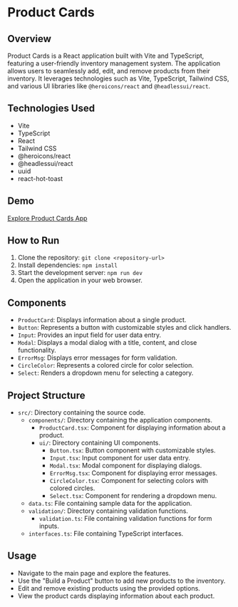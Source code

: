 # Product Cards

## Overview

Product Cards is a React application built with Vite and TypeScript, featuring a user-friendly inventory management system. The application allows users to seamlessly add, edit, and remove products from their inventory. It leverages technologies such as Vite, TypeScript, Tailwind CSS, and various UI libraries like `@heroicons/react` and `@headlessui/react`.

## Technologies Used

- Vite
- TypeScript
- React
- Tailwind CSS
- @heroicons/react
- @headlessui/react
- uuid
- react-hot-toast

## Demo

[Explore Product Cards App](https://product-cards-react-ts.vercel.app/)

## How to Run

1. Clone the repository: `git clone <repository-url>`
2. Install dependencies: `npm install`
3. Start the development server: `npm run dev`
4. Open the application in your web browser.

## Components

- `ProductCard`: Displays information about a single product.
- `Button`: Represents a button with customizable styles and click handlers.
- `Input`: Provides an input field for user data entry.
- `Modal`: Displays a modal dialog with a title, content, and close functionality.
- `ErrorMsg`: Displays error messages for form validation.
- `CircleColor`: Represents a colored circle for color selection.
- `Select`: Renders a dropdown menu for selecting a category.

## Project Structure

- `src/`: Directory containing the source code.
  - `components/`: Directory containing the application components.
    - `ProductCard.tsx`: Component for displaying information about a product.
    - `ui/`: Directory containing UI components.
      - `Button.tsx`: Button component with customizable styles.
      - `Input.tsx`: Input component for user data entry.
      - `Modal.tsx`: Modal component for displaying dialogs.
      - `ErrorMsg.tsx`: Component for displaying error messages.
      - `CircleColor.tsx`: Component for selecting colors with colored circles.
      - `Select.tsx`: Component for rendering a dropdown menu.
  - `data.ts`: File containing sample data for the application.
  - `validation/`: Directory containing validation functions.
    - `validation.ts`: File containing validation functions for form inputs.
  - `interfaces.ts`: File containing TypeScript interfaces.

## Usage

- Navigate to the main page and explore the features.
- Use the "Build a Product" button to add new products to the inventory.
- Edit and remove existing products using the provided options.
- View the product cards displaying information about each product.
